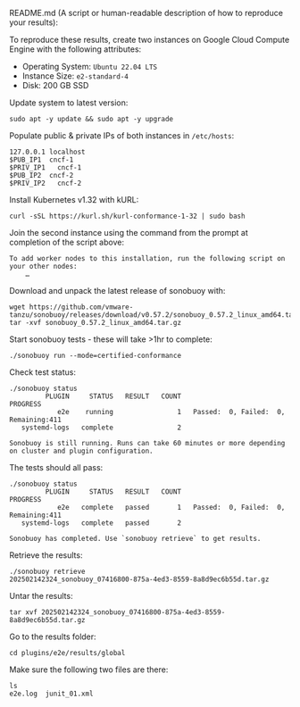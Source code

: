 README.md (A script or human-readable description of how to reproduce
your results):

To reproduce these results, create two instances on Google Cloud Compute Engine with the following attributes:

- Operating System: `Ubuntu 22.04 LTS`
- Instance Size: `e2-standard-4`
- Disk: 200 GB SSD

Update system to latest version:

````
sudo apt -y update && sudo apt -y upgrade
````

Populate public & private IPs of both instances in `/etc/hosts`:

````
127.0.0.1 localhost
$PUB_IP1  cncf-1
$PRIV_IP1   cncf-1
$PUB_IP2  cncf-2
$PRIV_IP2   cncf-2
````

Install Kubernetes v1.32 with kURL:
```
curl -sSL https://kurl.sh/kurl-conformance-1-32 | sudo bash
```

Join the second instance using the command from the prompt at completion of the script above:

```
To add worker nodes to this installation, run the following script on your other nodes:
    …
```

Download and unpack the latest release of sonobuoy with:
```
wget https://github.com/vmware-tanzu/sonobuoy/releases/download/v0.57.2/sonobuoy_0.57.2_linux_amd64.tar.gz
tar -xvf sonobuoy_0.57.2_linux_amd64.tar.gz
```

Start sonobuoy tests - these will take >1hr to complete:

```
./sonobuoy run --mode=certified-conformance
```

Check test status:

```
./sonobuoy status
         PLUGIN     STATUS   RESULT   COUNT                                PROGRESS
            e2e    running                1   Passed:  0, Failed:  0, Remaining:411
   systemd-logs   complete                2

Sonobuoy is still running. Runs can take 60 minutes or more depending on cluster and plugin configuration.
```

The tests should all pass:
```
./sonobuoy status
         PLUGIN     STATUS   RESULT   COUNT                                PROGRESS
            e2e   complete   passed       1   Passed:  0, Failed:  0, Remaining:411
   systemd-logs   complete   passed       2

Sonobuoy has completed. Use `sonobuoy retrieve` to get results.
```

Retrieve the results:
```
./sonobuoy retrieve
202502142324_sonobuoy_07416800-875a-4ed3-8559-8a8d9ec6b55d.tar.gz
```

Untar the results:
```
tar xvf 202502142324_sonobuoy_07416800-875a-4ed3-8559-8a8d9ec6b55d.tar.gz
```

Go to the results folder:
```
cd plugins/e2e/results/global
```

Make sure the following two files are there:
```
ls
e2e.log  junit_01.xml
```
